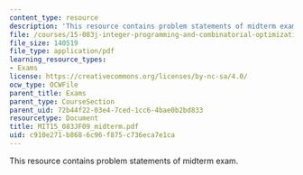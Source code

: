 ```yaml
---
content_type: resource
description: 'This resource contains problem statements of midterm exam. '
file: /courses/15-083j-integer-programming-and-combinatorial-optimization-fall-2009/c910e271b8686c96f875c736eca7e1ca_MIT15_083JF09_midterm.pdf
file_size: 140519
file_type: application/pdf
learning_resource_types:
- Exams
license: https://creativecommons.org/licenses/by-nc-sa/4.0/
ocw_type: OCWFile
parent_title: Exams
parent_type: CourseSection
parent_uid: 72b44f22-03e4-7ced-1cc6-4bae0b2bd833
resourcetype: Document
title: MIT15_083JF09_midterm.pdf
uid: c910e271-b868-6c96-f875-c736eca7e1ca
---
```

This resource contains problem statements of midterm exam. 